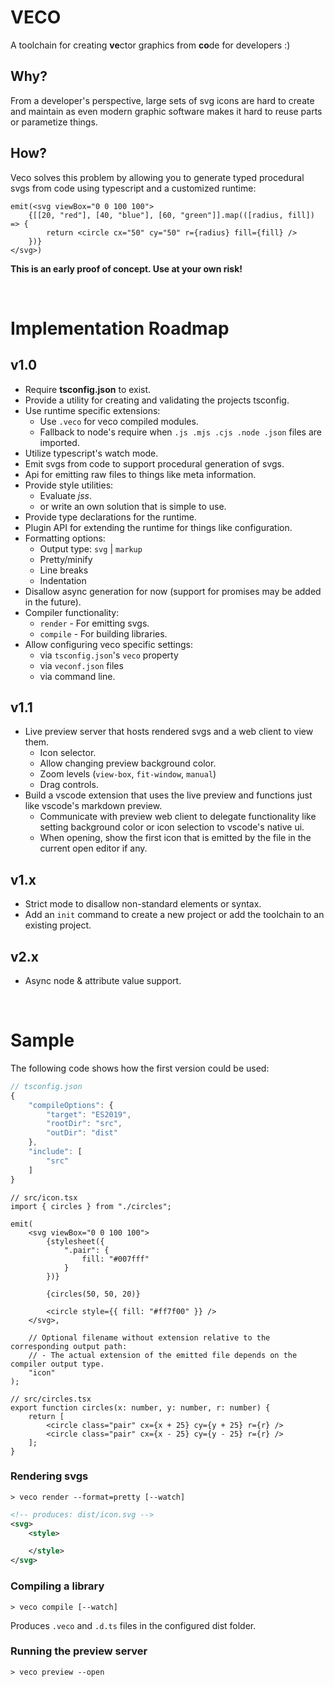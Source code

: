 # VECO
A toolchain for creating **ve**ctor graphics from **co**de for developers :)

## Why?
From a developer's perspective, large sets of svg icons are hard to create and maintain as
even modern graphic software makes it hard to reuse parts or parametize things.

## How?
Veco solves this problem by allowing you to generate typed procedural svgs from code using typescript and a customized runtime:
```tsx
emit(<svg viewBox="0 0 100 100">
	{[[20, "red"], [40, "blue"], [60, "green"]].map(([radius, fill]) => {
		return <circle cx="50" cy="50" r={radius} fill={fill} />
	})}
</svg>)
```

**This is an early proof of concept. Use at your own risk!**

<br>



# Implementation Roadmap

## v1.0
+ Require **tsconfig.json** to exist.
+ Provide a utility for creating and validating the projects tsconfig.
+ Use runtime specific extensions:
	+ Use `.veco` for veco compiled modules.
	+ Fallback to node's require when `.js .mjs .cjs .node .json` files are imported.
+ Utilize typescript's watch mode.
+ Emit svgs from code to support procedural generation of svgs.
+ Api for emitting raw files to things like meta information.
+ Provide style utilities:
	+ Evaluate *jss*.
	+ or write an own solution that is simple to use.
+ Provide type declarations for the runtime.
+ Plugin API for extending the runtime for things like configuration.
+ Formatting options:
	+ Output type: `svg` | `markup`
	+ Pretty/minify
	+ Line breaks
	+ Indentation
+ Disallow async generation for now (support for promises may be added in the future).
+ Compiler functionality:
	+ `render` - For emitting svgs.
	+ `compile` - For building libraries.
+ Allow configuring veco specific settings:
	+ via `tsconfig.json`'s `veco` property
	+ via `veconf.json` files
	+ via command line.

## v1.1
+ Live preview server that hosts rendered svgs and a web client to view them.
	+ Icon selector.
	+ Allow changing preview background color.
	+ Zoom levels (`view-box`, `fit-window`, `manual`)
	+ Drag controls.
+ Build a vscode extension that uses the live preview and functions just like vscode's markdown preview.
	+ Communicate with preview web client to delegate functionality like setting background color or icon selection to vscode's native ui.
	+ When opening, show the first icon that is emitted by the file in the current open editor if any.

## v1.x
+ Strict mode to disallow non-standard elements or syntax.
+ Add an `init` command to create a new project or add the toolchain to an existing project.

## v2.x
+ Async node & attribute value support.

<br>



# Sample
The following code shows how the first version could be used:
```js
// tsconfig.json
{
	"compileOptions": {
		"target": "ES2019",
		"rootDir": "src",
		"outDir": "dist"
	},
	"include": [
		"src"
	]
}
```
```tsx
// src/icon.tsx
import { circles } from "./circles";

emit(
	<svg viewBox="0 0 100 100">
		{stylesheet({
			".pair": {
				fill: "#007fff"
			}
		})}

		{circles(50, 50, 20)}

		<circle style={{ fill: "#ff7f00" }} />
	</svg>,

	// Optional filename without extension relative to the corresponding output path:
	// - The actual extension of the emitted file depends on the compiler output type.
	"icon"
);
```
```tsx
// src/circles.tsx
export function circles(x: number, y: number, r: number) {
	return [
		<circle class="pair" cx={x + 25} cy={y + 25} r={r} />
		<circle class="pair" cx={x - 25} cy={y - 25} r={r} />
	];
}
```

### Rendering svgs
```shell
> veco render --format=pretty [--watch]
```
```xml
<!-- produces: dist/icon.svg -->
<svg>
	<style>

	</style>
</svg>
```

### Compiling a library
```shell
> veco compile [--watch]
```
Produces `.veco` and `.d.ts` files in the configured dist folder.

### Running the preview server
```shell
> veco preview --open
```
